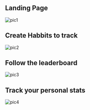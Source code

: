 ## Landing Page
![pic1](https://github.com/user-attachments/assets/b62edf2d-d3fc-4009-a5aa-38fa9c9d590d)

## Create Habbits to track
![pic2](https://github.com/user-attachments/assets/2129f71b-2c98-48b2-be74-c218364a13bc)

## Follow the leaderboard
![pic3](https://github.com/user-attachments/assets/a974cb56-7433-47a1-91c3-03412a2ff4cd)
## Track your personal stats
![pic4](https://github.com/user-attachments/assets/d9f5e467-f1d7-470f-bfd4-7c070f465eac)
